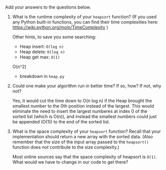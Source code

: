 Add your answers to the questions below.

1. What is the runtime complexity of your `heapsort` function? (If you used any
   Python built-in functions, you can find their time complexities here:
   https://wiki.python.org/moin/TimeComplexity )

   Other hints, to save you some searching:

   * Heap insert: `O(log n)`
   * Heap delete: `O(log n)`
   * Heap get max: `O(1)`
   
   O(n^2)
   * breakdown in `heap.py`

2. Could one make your algorithm run in better time? If so, how? If not, why
   not?
   
   Yes, it would cut the time down to O(n log n) if the Heap brought the smallest number to the 0th position instead of the largest. This would eliminate the need to insert the largest numberes at index 0 of the sorted list (which is O(n)), and instead the smallest numbers could just be appended (O(1)) to the end of the sorted list.

3. What is the space complexity of your `heapsort` function? Recall that your
   implementation should return a new array with the sorted data. (Also remember
   that the size of the input array passed to the `heapsort()` function does
   _not_ contribute to the size complexity.)

   Most online sources say that the space complexity of heapsort is `O(1)`. What
   would we have to change in our code to get there?
